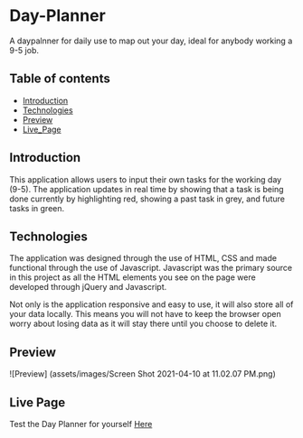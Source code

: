 # Day-Planner
A daypalnner for daily use to map out your day, ideal for anybody working a 9-5 job.

## Table of contents
* [Introduction](#Introduction)
* [Technologies](#Technologies)
* [Preview](#Preview)
* [Live_Page](#Live_Page)

## Introduction ##
This application allows users to input their own tasks for the working day (9-5). The application updates in real time by showing that a task is being done currently by highlighting red, showing a past task in grey, and future tasks in green.

## Technologies ##
The application was designed through the use of HTML, CSS and made functional through the use of Javascript. Javascript was the primary source in this project as all the HTML elements you see on the page were developed through jQuery and Javascript.

Not only is the application responsive and easy to use, it will also store all of your data locally. This means you will not have to keep the browser open worry  about losing data as it will stay there until you choose to delete it.

## Preview ##
![Preview] (assets/images/Screen Shot 2021-04-10 at 11.02.07 PM.png)



## Live Page ##
Test the Day Planner for yourself [Here](https://caleb-best.github.io/Day-Planner/)

